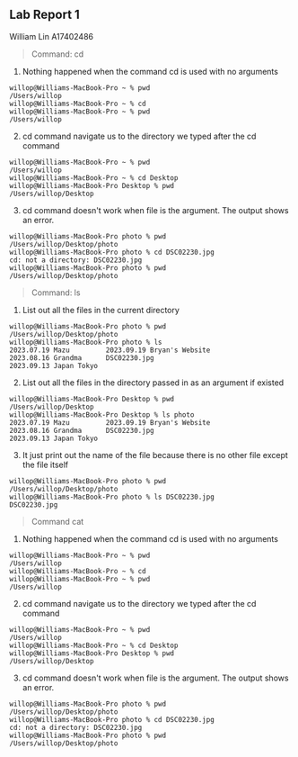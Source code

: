 ## Lab Report 1
William Lin A17402486

> Command: cd

1. Nothing happened when the command cd is used with no arguments
```
willop@Williams-MacBook-Pro ~ % pwd
/Users/willop
willop@Williams-MacBook-Pro ~ % cd
willop@Williams-MacBook-Pro ~ % pwd
/Users/willop
```
2. cd command navigate us to the directory we typed after the cd command
```
willop@Williams-MacBook-Pro ~ % pwd
/Users/willop
willop@Williams-MacBook-Pro ~ % cd Desktop 
willop@Williams-MacBook-Pro Desktop % pwd
/Users/willop/Desktop
```
3. cd command doesn't work when file is the argument. The output shows an error.
```
willop@Williams-MacBook-Pro photo % pwd
/Users/willop/Desktop/photo
willop@Williams-MacBook-Pro photo % cd DSC02230.jpg
cd: not a directory: DSC02230.jpg
willop@Williams-MacBook-Pro photo % pwd
/Users/willop/Desktop/photo
```

> Command: ls

1. List out all the files in the current directory
```
willop@Williams-MacBook-Pro photo % pwd
/Users/willop/Desktop/photo
willop@Williams-MacBook-Pro photo % ls
2023.07.19 Mazu			2023.09.19 Bryan's Website
2023.08.16 Grandma		DSC02230.jpg
2023.09.13 Japan Tokyo
```
2. List out all the files in the directory passed in as an argument if existed
```
willop@Williams-MacBook-Pro Desktop % pwd
/Users/willop/Desktop
willop@Williams-MacBook-Pro Desktop % ls photo 
2023.07.19 Mazu			2023.09.19 Bryan's Website
2023.08.16 Grandma		DSC02230.jpg
2023.09.13 Japan Tokyo
```
3. It just print out the name of the file because there is no other file except the file itself
```
willop@Williams-MacBook-Pro photo % pwd
/Users/willop/Desktop/photo
willop@Williams-MacBook-Pro photo % ls DSC02230.jpg 
DSC02230.jpg
```


> Command cat

1. Nothing happened when the command cd is used with no arguments
```
willop@Williams-MacBook-Pro ~ % pwd
/Users/willop
willop@Williams-MacBook-Pro ~ % cd
willop@Williams-MacBook-Pro ~ % pwd
/Users/willop
```
2. cd command navigate us to the directory we typed after the cd command
```
willop@Williams-MacBook-Pro ~ % pwd
/Users/willop
willop@Williams-MacBook-Pro ~ % cd Desktop 
willop@Williams-MacBook-Pro Desktop % pwd
/Users/willop/Desktop
```
3. cd command doesn't work when file is the argument. The output shows an error.
```
willop@Williams-MacBook-Pro photo % pwd
/Users/willop/Desktop/photo
willop@Williams-MacBook-Pro photo % cd DSC02230.jpg
cd: not a directory: DSC02230.jpg
willop@Williams-MacBook-Pro photo % pwd
/Users/willop/Desktop/photo
```
